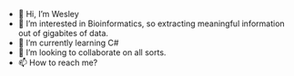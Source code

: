 - 👋 Hi, I’m Wesley
- 👀 I’m interested in Bioinformatics, so extracting meaningful information out of gigabites of data.
- 🌱 I’m currently learning C#
- 💞️ I’m looking to collaborate on all sorts.
- 📫 How to reach me?

<!---
wezel4u4/wezel4u4 is a ✨ special ✨ repository because its `README.md` (this file) appears on your GitHub profile.
You can click the Preview link to take a look at your changes.
--->
